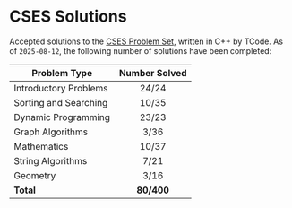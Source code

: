 # CSES Solutions

Accepted solutions to the [CSES Problem Set](https://cses.fi/problemset/), written in C++ by TCode. As of `2025-08-12`, the following number of solutions have been completed:

| Problem Type          | Number Solved |
|-----------------------|:-------------:|
| Introductory Problems |     24/24     |
| Sorting and Searching |     10/35     |
| Dynamic Programming   |     23/23     |
| Graph Algorithms      |     3/36      |
| Mathematics           |     10/37     |
| String Algorithms     |     7/21      |
| Geometry              |     3/16      |
| **Total**             |   **80/400**  |

